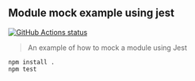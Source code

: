## Module mock example using jest

<a href="https://github.com/swinton/jest-mock-example"><img alt="GitHub Actions status" src="https://github.com/swinton/jest-mock-example/workflows/CI/badge.svg"></a>

> An example of how to mock a module using Jest

```shell
npm install .
npm test
```
